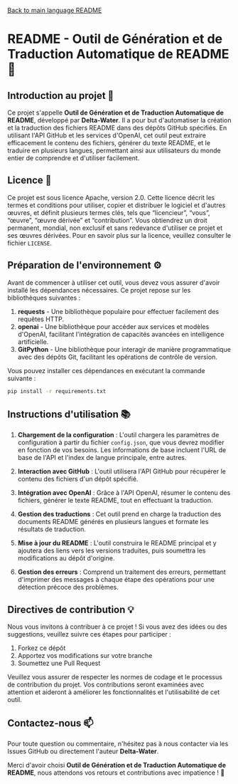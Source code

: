 [Back to main language README](README.md)

# README - Outil de Génération et de Traduction Automatique de README 🚀

## Introduction au projet 📜
Ce projet s'appelle **Outil de Génération et de Traduction Automatique de README**, développé par **Delta-Water**. Il a pour but d'automatiser la création et la traduction des fichiers README dans des dépôts GitHub spécifiés. En utilisant l'API GitHub et les services d'OpenAI, cet outil peut extraire efficacement le contenu des fichiers, générer du texte README, et le traduire en plusieurs langues, permettant ainsi aux utilisateurs du monde entier de comprendre et d'utiliser facilement.

## Licence 📄
Ce projet est sous licence Apache, version 2.0. Cette licence décrit les termes et conditions pour utiliser, copier et distribuer le logiciel et d'autres œuvres, et définit plusieurs termes clés, tels que “licencieur”, “vous”, “œuvre”, “œuvre dérivée” et “contribution”. Vous obtiendrez un droit permanent, mondial, non exclusif et sans redevance d'utiliser ce projet et ses œuvres dérivées. Pour en savoir plus sur la licence, veuillez consulter le fichier `LICENSE`.

## Préparation de l'environnement ⚙️
Avant de commencer à utiliser cet outil, vous devez vous assurer d'avoir installé les dépendances nécessaires. Ce projet repose sur les bibliothèques suivantes :

1. **requests** - Une bibliothèque populaire pour effectuer facilement des requêtes HTTP.
2. **openai** - Une bibliothèque pour accéder aux services et modèles d'OpenAI, facilitant l'intégration de capacités avancées en intelligence artificielle.
3. **GitPython** - Une bibliothèque pour interagir de manière programmatique avec des dépôts Git, facilitant les opérations de contrôle de version.

Vous pouvez installer ces dépendances en exécutant la commande suivante :

```bash
pip install -r requirements.txt
```

## Instructions d'utilisation 📚

1. **Chargement de la configuration** : L'outil chargera les paramètres de configuration à partir du fichier `config.json`, que vous devrez modifier en fonction de vos besoins. Les informations de base incluent l'URL de base de l'API et l'index de langue principale, entre autres.

2. **Interaction avec GitHub** : L'outil utilisera l'API GitHub pour récupérer le contenu des fichiers d'un dépôt spécifié.

3. **Intégration avec OpenAI** : Grâce à l'API OpenAI, résumer le contenu des fichiers, générer le texte README, tout en effectuant la traduction.

4. **Gestion des traductions** : Cet outil prend en charge la traduction des documents README générés en plusieurs langues et formate les résultats de traduction.

5. **Mise à jour du README** : L'outil construira le README principal et y ajoutera des liens vers les versions traduites, puis soumettra les modifications au dépôt d'origine.

6. **Gestion des erreurs** : Comprend un traitement des erreurs, permettant d'imprimer des messages à chaque étape des opérations pour une détection précoce des problèmes.

## Directives de contribution 💡
Nous vous invitons à contribuer à ce projet ! Si vous avez des idées ou des suggestions, veuillez suivre ces étapes pour participer :

1. Forkez ce dépôt
2. Apportez vos modifications sur votre branche
3. Soumettez une Pull Request

Veuillez vous assurer de respecter les normes de codage et le processus de contribution du projet. Vos contributions seront examinées avec attention et aideront à améliorer les fonctionnalités et l'utilisabilité de cet outil.

## Contactez-nous 📫
Pour toute question ou commentaire, n'hésitez pas à nous contacter via les Issues GitHub ou directement l'auteur **Delta-Water**.

Merci d'avoir choisi **Outil de Génération et de Traduction Automatique de README**, nous attendons vos retours et contributions avec impatience ! 🌟